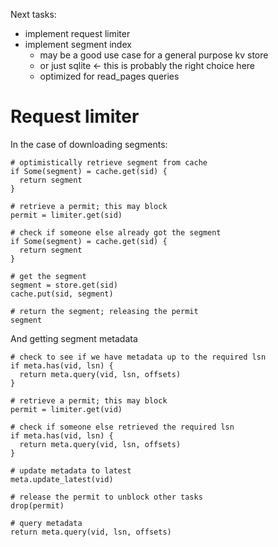Next tasks:
- implement request limiter
- implement segment index
  - may be a good use case for a general purpose kv store
  - or just sqlite <- this is probably the right choice here
  - optimized for read_pages queries

# Request limiter
In the case of downloading segments:

```
# optimistically retrieve segment from cache
if Some(segment) = cache.get(sid) {
  return segment
}

# retrieve a permit; this may block
permit = limiter.get(sid)

# check if someone else already got the segment
if Some(segment) = cache.get(sid) {
  return segment
}

# get the segment
segment = store.get(sid)
cache.put(sid, segment)

# return the segment; releasing the permit
segment

```

And getting segment metadata

```
# check to see if we have metadata up to the required lsn
if meta.has(vid, lsn) {
  return meta.query(vid, lsn, offsets)
}

# retrieve a permit; this may block
permit = limiter.get(vid)

# check if someone else retrieved the required lsn
if meta.has(vid, lsn) {
  return meta.query(vid, lsn, offsets)
}

# update metadata to latest
meta.update_latest(vid)

# release the permit to unblock other tasks
drop(permit)

# query metadata
return meta.query(vid, lsn, offsets)
```